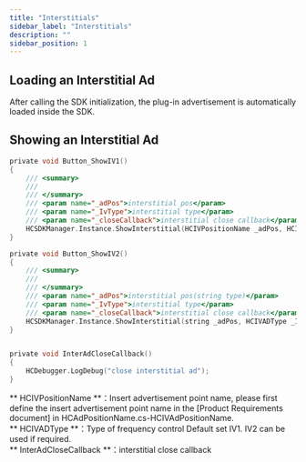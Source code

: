 ```yaml
---
title: "Interstitials"
sidebar_label: "Interstitials"
description: ""
sidebar_position: 1
---
```




## Loading an Interstitial Ad

After calling the SDK initialization, the plug-in advertisement is automatically loaded inside the SDK.

## Showing an Interstitial Ad
```c
private void Button_ShowIV1()
{
    /// <summary>
    /// 
    /// </summary>
    /// <param name="_adPos">interstitial pos</param>
    /// <param name="_IvType">interstitial type</param>
    /// <param name="_closeCallback">interstitial close callback</param>
    HCSDKManager.Instance.ShowInterstitial(HCIVPositionName _adPos, HCIVADType _IvType = HCIVADType.IV1, Action _closeCallback = null);
}

private void Button_ShowIV2()
{
    /// <summary>
    /// 
    /// </summary>
    /// <param name="_adPos">interstitial pos(string type)</param>
    /// <param name="_IvType">interstitial type</param>
    /// <param name="_closeCallback">interstitial close callback</param>
    HCSDKManager.Instance.ShowInterstitial(string _adPos, HCIVADType _IvType = HCIVADType.IV1, Action _closeCallback = null);
}


private void InterAdCloseCallback()
{
    HCDebugger.LogDebug("close interstitial ad");
}
```

** HCIVPositionName **：Insert advertisement point name, please first define the insert advertisement point name in the [Product Requirements document] in HCAdPositionName.cs-HCIVAdPositionName.<br/>
** HCIVADType **：Type of frequency control Default set IV1. IV2 can be used if required.<br/>
** InterAdCloseCallback **：interstitial close callback
